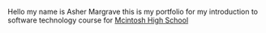 Hello my name is Asher Margrave this is my portfolio for my introduction to software technology course for [Mcintosh High School](https://www.fcboe.org/mhs)
